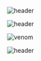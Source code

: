 ![header](https://capsule-render.vercel.app/api?&type=venom&height=300&section=header&text=Hellow%20SEOJIN%20World!&stroke=FA7000&color=0:8871e5,100:FA7000)


![header](https://capsule-render.vercel.app/api?type=venom&text=Hellow%20SEOJIN%20World!&fontSize=70&color=0:8871e5,100:FA7000&stroke=FA7000&color=gradient)

![venom](https://capsule-render.vercel.app/api?type=venom&height=200&text=I%20am%20Venom.&fontSize=70&color=0:8871e5,100:b678c4&stroke=b678c4)


![header](https://capsule-render.vercel.app/api?type=wave&color=auto&height=300&section=header&text=capsule%20render&fontSize=90)
